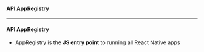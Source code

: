 #### API AppRegistry

-----------------

#### API AppRegistry

* AppRegistry is the **JS entry point** to running all React Native apps
